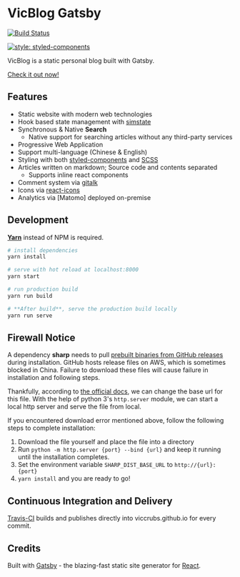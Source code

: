 # VicBlog Gatsby

[![Build Status](https://travis-ci.org/vicblog/VicBlog-Gatsby.svg?branch=master)](https://travis-ci.org/vicblog/VicBlog-Gatsby)

[![style: styled-components](https://img.shields.io/badge/style-%F0%9F%92%85%20styled--components-orange.svg?colorB=daa357&colorA=db748e)](https://github.com/styled-components/styled-components)

VicBlog is a static personal blog built with Gatsby.

[Check it out now!](https://viccrubs.me)

## Features

- Static website with modern web technologies
- Hook based state management with [simstate](https://github.com/viccrubs/simstate)
- Synchronous & Native **Search**
    - Native support for searching articles without any third-party services
- Progressive Web Application
- Support multi-language (Chinese & English)
- Styling with both [styled-components](https://github.com/styled-components/styled-components) and [SCSS](https://sass-lang.com/)
- Articles written on markdown; Source code and contents separated
    - Supports inline react components
- Comment system via [gitalk](https://github.com/gitalk/gitalk)
- Icons via [react-icons](https://github.com/react-icons/react-icons)
- Analytics via [Matomo] deployed on-premise

## Development

**[Yarn](https://yarnpkg.com/zh-Hans/)** instead of NPM is required.

``` bash
# install dependencies
yarn install

# serve with hot reload at localhost:8000
yarn start

# run production build
yarn run build

# **After build**, serve the production build locally
yarn run serve
```

## Firewall Notice

A dependency **sharp** needs to pull [prebuilt binaries from GitHub releases](https://github.com/lovell/sharp-libvips/releases) during installation. GitHub hosts release files on AWS, which is sometimes blocked in China. Failure to download these files will cause failure in installation and following steps.

Thankfully, according to [the official docs](http://sharp.pixelplumbing.com/en/stable/install/#pre-compiled-libvips-binaries), we can change the base url for this file. With the help of python 3's `http.server` module, we can start a local http server and serve the file from local.

If you encountered download error mentioned above, follow the following steps to complete installation:

1. Download the file yourself and place the file into a directory
2. Run `python -m http.server {port} --bind {url}` and keep it running until the installation completes.
3. Set the environment variable `SHARP_DIST_BASE_URL` to `http://{url}:{port}`
5. `yarn install` and you are ready to go!


## Continuous Integration and Delivery

[Travis-CI](https://travis-ci.org) builds and publishes directly into viccrubs.github.io for every commit.

## Credits

Built with [Gatsby](https://www.gatsbyjs.org/) - the blazing-fast static site generator for [React](https://facebook.github.io/react/).
